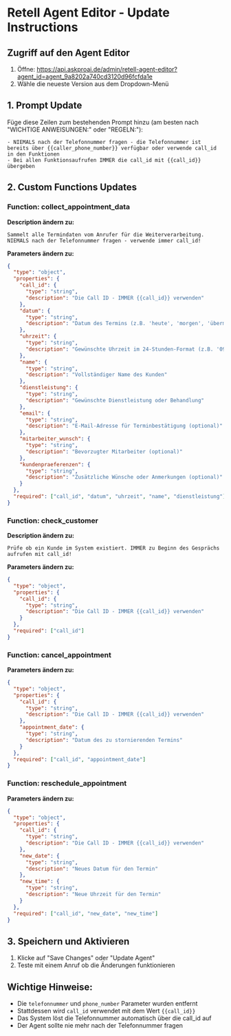 # Retell Agent Editor - Update Instructions

## Zugriff auf den Agent Editor
1. Öffne: https://api.askproai.de/admin/retell-agent-editor?agent_id=agent_9a8202a740cd3120d96fcfda1e
2. Wähle die neueste Version aus dem Dropdown-Menü

## 1. Prompt Update
Füge diese Zeilen zum bestehenden Prompt hinzu (am besten nach "WICHTIGE ANWEISUNGEN:" oder "REGELN:"):

```
- NIEMALS nach der Telefonnummer fragen - die Telefonnummer ist bereits über {{caller_phone_number}} verfügbar oder verwende call_id in den Funktionen
- Bei allen Funktionsaufrufen IMMER die call_id mit {{call_id}} übergeben
```

## 2. Custom Functions Updates

### Function: collect_appointment_data
**Description ändern zu:**
```
Sammelt alle Termindaten vom Anrufer für die Weiterverarbeitung. NIEMALS nach der Telefonnummer fragen - verwende immer call_id!
```

**Parameters ändern zu:**
```json
{
  "type": "object",
  "properties": {
    "call_id": {
      "type": "string",
      "description": "Die Call ID - IMMER {{call_id}} verwenden"
    },
    "datum": {
      "type": "string",
      "description": "Datum des Termins (z.B. 'heute', 'morgen', 'übermorgen', '25.03.2024')"
    },
    "uhrzeit": {
      "type": "string",
      "description": "Gewünschte Uhrzeit im 24-Stunden-Format (z.B. '09:00', '14:30', '17:45')"
    },
    "name": {
      "type": "string",
      "description": "Vollständiger Name des Kunden"
    },
    "dienstleistung": {
      "type": "string",
      "description": "Gewünschte Dienstleistung oder Behandlung"
    },
    "email": {
      "type": "string",
      "description": "E-Mail-Adresse für Terminbestätigung (optional)"
    },
    "mitarbeiter_wunsch": {
      "type": "string",
      "description": "Bevorzugter Mitarbeiter (optional)"
    },
    "kundenpraeferenzen": {
      "type": "string",
      "description": "Zusätzliche Wünsche oder Anmerkungen (optional)"
    }
  },
  "required": ["call_id", "datum", "uhrzeit", "name", "dienstleistung"]
}
```

### Function: check_customer
**Description ändern zu:**
```
Prüfe ob ein Kunde im System existiert. IMMER zu Beginn des Gesprächs aufrufen mit call_id!
```

**Parameters ändern zu:**
```json
{
  "type": "object",
  "properties": {
    "call_id": {
      "type": "string",
      "description": "Die Call ID - IMMER {{call_id}} verwenden"
    }
  },
  "required": ["call_id"]
}
```

### Function: cancel_appointment
**Parameters ändern zu:**
```json
{
  "type": "object",
  "properties": {
    "call_id": {
      "type": "string",
      "description": "Die Call ID - IMMER {{call_id}} verwenden"
    },
    "appointment_date": {
      "type": "string",
      "description": "Datum des zu stornierenden Termins"
    }
  },
  "required": ["call_id", "appointment_date"]
}
```

### Function: reschedule_appointment
**Parameters ändern zu:**
```json
{
  "type": "object",
  "properties": {
    "call_id": {
      "type": "string",
      "description": "Die Call ID - IMMER {{call_id}} verwenden"
    },
    "new_date": {
      "type": "string",
      "description": "Neues Datum für den Termin"
    },
    "new_time": {
      "type": "string",
      "description": "Neue Uhrzeit für den Termin"
    }
  },
  "required": ["call_id", "new_date", "new_time"]
}
```

## 3. Speichern und Aktivieren
1. Klicke auf "Save Changes" oder "Update Agent"
2. Teste mit einem Anruf ob die Änderungen funktionieren

## Wichtige Hinweise:
- Die `telefonnummer` und `phone_number` Parameter wurden entfernt
- Stattdessen wird `call_id` verwendet mit dem Wert `{{call_id}}`
- Das System löst die Telefonnummer automatisch über die call_id auf
- Der Agent sollte nie mehr nach der Telefonnummer fragen